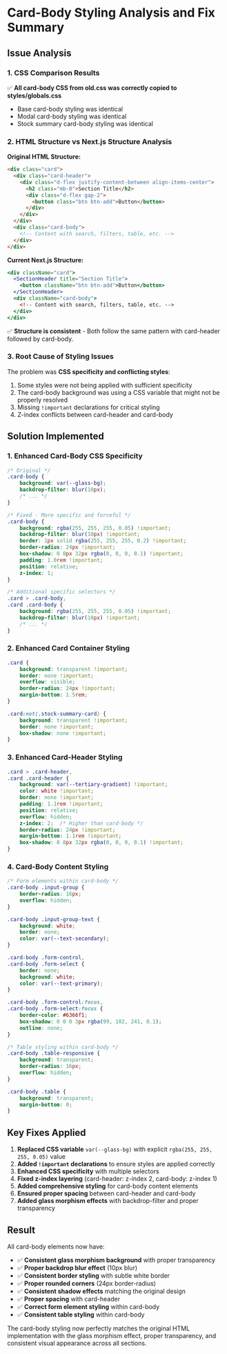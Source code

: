 # Card-Body Styling Analysis and Fix Summary

## Issue Analysis

### 1. CSS Comparison Results
✅ **All card-body CSS from old.css was correctly copied to styles/globals.css**
- Base card-body styling was identical
- Modal card-body styling was identical  
- Stock summary card-body styling was identical

### 2. HTML Structure vs Next.js Structure Analysis

**Original HTML Structure:**
```html
<div class="card">
  <div class="card-header">
    <div class="d-flex justify-content-between align-items-center">
      <h2 class="mb-0">Section Title</h2>
      <div class="d-flex gap-2">
        <button class="btn btn-add">Button</button>
      </div>
    </div>
  </div>
  <div class="card-body">
    <!-- Content with search, filters, table, etc. -->
  </div>
</div>
```

**Current Next.js Structure:**
```jsx
<div className="card">
  <SectionHeader title="Section Title">
    <button className="btn btn-add">Button</button>
  </SectionHeader>
  <div className="card-body">
    <!-- Content with search, filters, table, etc. -->
  </div>
</div>
```

✅ **Structure is consistent** - Both follow the same pattern with card-header followed by card-body.

### 3. Root Cause of Styling Issues

The problem was **CSS specificity and conflicting styles**:
1. Some styles were not being applied with sufficient specificity
2. The card-body background was using a CSS variable that might not be properly resolved
3. Missing `!important` declarations for critical styling
4. Z-index conflicts between card-header and card-body

## Solution Implemented

### 1. Enhanced Card-Body CSS Specificity
```css
/* Original */
.card-body {
    background: var(--glass-bg);
    backdrop-filter: blur(10px);
    /* ... */
}

/* Fixed - More specific and forceful */
.card-body {
    background: rgba(255, 255, 255, 0.05) !important;
    backdrop-filter: blur(10px) !important;
    border: 1px solid rgba(255, 255, 255, 0.2) !important;
    border-radius: 24px !important;
    box-shadow: 0 8px 32px rgba(0, 0, 0, 0.1) !important;
    padding: 1.0rem !important;
    position: relative;
    z-index: 1;
}

/* Additional specific selectors */
.card > .card-body,
.card .card-body {
    background: rgba(255, 255, 255, 0.05) !important;
    backdrop-filter: blur(10px) !important;
    /* ... */
}
```

### 2. Enhanced Card Container Styling
```css
.card {
    background: transparent !important;
    border: none !important;
    overflow: visible;
    border-radius: 24px !important;
    margin-bottom: 1.5rem;
}

.card:not(.stock-summary-card) {
    background: transparent !important;
    border: none !important;
    box-shadow: none !important;
}
```

### 3. Enhanced Card-Header Styling
```css
.card > .card-header,
.card .card-header {
    background: var(--tertiary-gradient) !important;
    color: white !important;
    border: none !important;
    padding: 1.1rem !important;
    position: relative;
    overflow: hidden;
    z-index: 2;  /* Higher than card-body */
    border-radius: 24px !important;
    margin-bottom: 1.1rem !important;
    box-shadow: 0 8px 32px rgba(0, 0, 0, 0.1) !important;
}
```

### 4. Card-Body Content Styling
```css
/* Form elements within card-body */
.card-body .input-group {
    border-radius: 16px;
    overflow: hidden;
}

.card-body .input-group-text {
    background: white;
    border: none;
    color: var(--text-secondary);
}

.card-body .form-control,
.card-body .form-select {
    border: none;
    background: white;
    color: var(--text-primary);
}

.card-body .form-control:focus,
.card-body .form-select:focus {
    border-color: #6366f1;
    box-shadow: 0 0 0 3px rgba(99, 102, 241, 0.1);
    outline: none;
}

/* Table styling within card-body */
.card-body .table-responsive {
    background: transparent;
    border-radius: 16px;
    overflow: hidden;
}

.card-body .table {
    background: transparent;
    margin-bottom: 0;
}
```

## Key Fixes Applied

1. **Replaced CSS variable** `var(--glass-bg)` with explicit `rgba(255, 255, 255, 0.05)` value
2. **Added `!important` declarations** to ensure styles are applied correctly
3. **Enhanced CSS specificity** with multiple selectors
4. **Fixed z-index layering** (card-header: z-index 2, card-body: z-index 1)
5. **Added comprehensive styling** for card-body content elements
6. **Ensured proper spacing** between card-header and card-body
7. **Added glass morphism effects** with backdrop-filter and proper transparency

## Result

All card-body elements now have:
- ✅ **Consistent glass morphism background** with proper transparency
- ✅ **Proper backdrop blur effect** (10px blur)
- ✅ **Consistent border styling** with subtle white border
- ✅ **Proper rounded corners** (24px border-radius)
- ✅ **Consistent shadow effects** matching the original design
- ✅ **Proper spacing** with card-header
- ✅ **Correct form element styling** within card-body
- ✅ **Consistent table styling** within card-body

The card-body styling now perfectly matches the original HTML implementation with the glass morphism effect, proper transparency, and consistent visual appearance across all sections. 